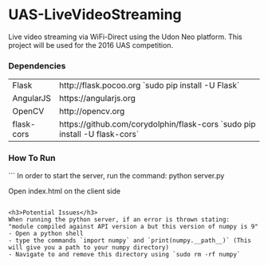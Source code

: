 # UAS-LiveVideoStreaming
Live video streaming via WiFi-Direct using the Udon Neo platform. 
This project will be used for the 2016 UAS competition.

<h3> Dependencies </h3>
<table>
  <tr>
    <td>
    Flask
    </td>
    <td>
    http://flask.pocoo.org `sudo pip install -U Flask`
    </td>
  </tr>
  
  <tr>
    <td>
    AngularJS
    </td>
    <td>
    https://angularjs.org
    </td>
  </tr>

  <tr>
    <td>
    OpenCV
    </td>
    <td>
    http://opencv.org
    </td>
  </tr>
  
  <tr>
    <td>
    flask-cors
    </td>
    <td>
    https://github.com/corydolphin/flask-cors `sudo pip install -U flask-cors`
    </td>
  </tr>
</table>

<h3> How To Run </h3>
```
In order to start the server, run the command:
python server.py

Open index.html on the client side
```

<h3>Potential Issues</h3>
When running the python server, if an error is thrown stating:
"module compiled against API version a but this version of numpy is 9"
- Open a python shell
- type the commands `import numpy` and `print(numpy.__path__)` (This will give you a path to your numpy directory)
- Navigate to and remove this directory using `sudo rm -rf numpy`
